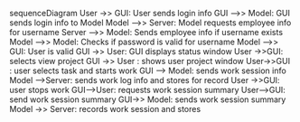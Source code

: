 sequenceDiagram
User ->> GUI: User sends login info
GUI -->> Model: GUI sends login info to Model
Model -->> Server: Model requests employee info for username
Server -->> Model: Sends employee info if username exists
Model -->> Model: Checks if password is valid for username
Model -->> GUI: User is valid
GUI ->> User: GUI displays status window
User ->>GUI: selects view project
GUI ->> User : shows user project window
User->>GUI : user selects task and starts work
GUI --> Model: sends work session info
Model -->Server: sends work log info and stores for record
User ->>GUI: user stops work 
GUI-->User: requests work session summary
User-->GUI: send work session summary 
GUI->> Model: sends work session summary 
Model ->> Server: records work session and stores